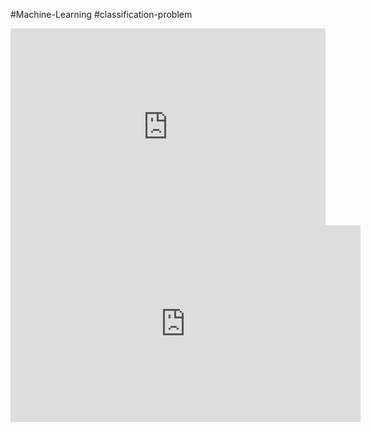 #Machine-Learning #classification-problem

<iframe width="100%" height="315" src="https://www.youtube.com/embed/CQveSaMyEwM?si=6ZeaUO5KIUC8UYdL" title="YouTube video player" frameborder="0" allow="accelerometer; autoplay; clipboard-write; encrypted-media; gyroscope; picture-in-picture; web-share" referrerpolicy="strict-origin-when-cross-origin" allowfullscreen></iframe>



<iframe width="560" height="315" src="https://www.youtube.com/embed/dha6huErLdU?si=Elv8Io2Jllm7xNi3" title="YouTube video player" frameborder="0" allow="accelerometer; autoplay; clipboard-write; encrypted-media; gyroscope; picture-in-picture; web-share" referrerpolicy="strict-origin-when-cross-origin" allowfullscreen></iframe>

